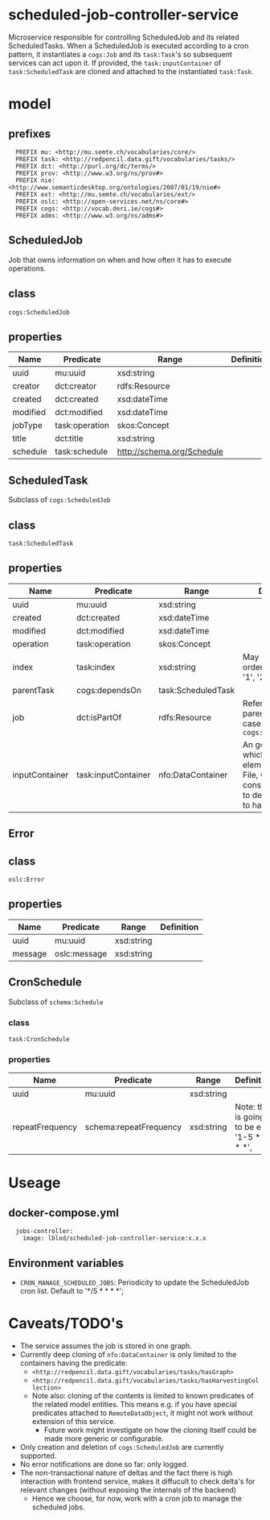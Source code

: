 # scheduled-job-controller-service
Microservice responsible for controlling ScheduledJob and its related ScheduledTasks.
When a ScheduledJob is executed according to a cron pattern, it instantiates a `cogs:Job` and its `task:Task`'s so subsequent services can act upon it.
If provided, the `task:inputContainer` of `task:ScheduledTask` are cloned and attached to the instantiated `task:Task`.

# model

## prefixes
```
  PREFIX mu: <http://mu.semte.ch/vocabularies/core/>
  PREFIX task: <http://redpencil.data.gift/vocabularies/tasks/>
  PREFIX dct: <http://purl.org/dc/terms/>
  PREFIX prov: <http://www.w3.org/ns/prov#>
  PREFIX nie: <http://www.semanticdesktop.org/ontologies/2007/01/19/nie#>
  PREFIX ext: <http://mu.semte.ch/vocabularies/ext/>
  PREFIX oslc: <http://open-services.net/ns/core#>
  PREFIX cogs: <http://vocab.deri.ie/cogs#>
  PREFIX adms: <http://www.w3.org/ns/adms#>
```
## ScheduledJob
Job that owns information on when and how often it has to execute operations.

## class
`cogs:ScheduledJob`

## properties

Name | Predicate | Range | Definition
--- | --- | --- | ---
uuid |mu:uuid | xsd:string
creator | dct:creator | rdfs:Resource
created | dct:created | xsd:dateTime
modified | dct:modified | xsd:dateTime
jobType | task:operation | skos:Concept
title | dct:title | xsd:string
schedule | task:schedule | http://schema.org/Schedule


## ScheduledTask
Subclass of `cogs:ScheduledJob`

## class
`task:ScheduledTask`

## properties

Name | Predicate | Range | Definition
--- | --- | --- | ---
uuid |mu:uuid | xsd:string
created | dct:created | xsd:dateTime
modified | dct:modified | xsd:dateTime
operation | task:operation | skos:Concept
index | task:index | xsd:string | May be used for orderering. E.g. : '1', '2.1', '2.2', '3'
parentTask| cogs:dependsOn | task:ScheduledTask
job | dct:isPartOf | rdfs:Resource | Refer to the parent job, in this case the `cogs:ScheduledJob`
inputContainer | task:inputContainer | nfo:DataContainer | An generic type, which may have elements such as File, Graph. The consumer needs to determine how to handle it

## Error

## class
`oslc:Error`

## properties
Name | Predicate | Range | Definition
--- | --- | --- | ---
uuid |mu:uuid | xsd:string
message | oslc:message | xsd:string

## CronSchedule
Subclass of `schema:Schedule`
### class
`task:CronSchedule`
### properties

Name | Predicate | Range | Definition
--- | --- | --- | ---
uuid |mu:uuid | xsd:string
repeatFrequency | schema:repeatFrequency | xsd:string | Note: this is going to be e.g. '1-5 * * * *',

# Useage
## docker-compose.yml
```
  jobs-controller:
    image: lblod/scheduled-job-controller-service:x.x.x
```
## Environment variables
- `CRON_MANAGE_SCHEDULED_JOBS`: Periodicity to update the ScheduledJob cron list. Default to '*/5 * * * *';

# Caveats/TODO's
- The service assumes the job is stored in one graph.
- Currently deep cloning of `nfo:DataContainer` is only limited to the containers having the predicate:
  - `<http://redpencil.data.gift/vocabularies/tasks/hasGraph>`
  - `<http://redpencil.data.gift/vocabularies/tasks/hasHarvestingCollection>`
  - Note also: cloning of the contents is limited to known predicates of the related model entities.
    This means e.g. if you have special predicates attached to `RemoteDataObject`, it might not work without extension of this service.
      - Future work might investigate on how the cloning itself could be made more generic or configurable.
- Only creation and deletion of `cogs:ScheduledJob` are currently supported.
- No error notifications are done so far: only logged.
- The non-transactional nature of deltas and the fact there is high interaction with frontend service, makes it diffucult to check delta's for relevant changes (without exposing the internals of the backend)
   - Hence we choose, for now, work with a cron job to manage the scheduled jobs.
